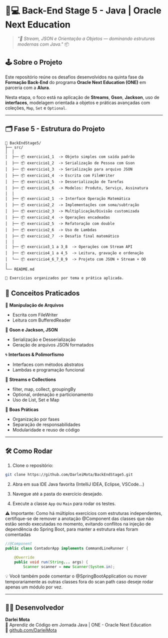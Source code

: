 # 🎯💻 Back-End Stage 5 - Java | Oracle Next Education

&#x20;&#x20;

> *"🔄 Stream, JSON e Orientação a Objetos — dominando estruturas modernas com Java."* 📦

## 🕹️ Sobre o Projeto

Este repositório reúne os desafios desenvolvidos na quinta fase da **Formação Back-End** do programa **Oracle Next Education (ONE)** em parceria com a **Alura**.

Nesta etapa, o foco está na aplicação de **Streams**, **Gson**, **Jackson**, uso de **interfaces**, modelagem orientada a objetos e práticas avançadas com coleções, `Map`, `Set` e `Optional`.

---

## 🗂️ Fase 5 - Estrutura do Projeto

```
📁 BackEndStage5/
├── src/
│  │
│  ├── 📦 exercicio1_1  -> Objeto simples com saída padrão
│  ├── 📦 exercicio1_2  -> Serialização de Pessoa com Gson
│  ├── 📦 exercicio1_3  -> Serialização para arquivo JSON
│  ├── 📦 exercicio1_4  -> Escrita com FileWriter
│  ├── 📦 exercicio1_5  -> Desserialização de Tarefas
│  ├── 📦 exercicio1_6  -> Modelos: Produto, Serviço, Assinatura
│  │
│  ├── 📦 exercicio2_1  -> Interface Operação Matemática
│  ├── 📦 exercicio2_2  -> Implementações com soma/subtração
│  ├── 📦 exercicio2_3  -> Multiplicação/Divisão customizada
│  ├── 📦 exercicio2_4  -> Operações encadeadas
│  ├── 📦 exercicio2_5  -> Refatoração com double
│  ├── 📦 exercicio2_6  -> Uso de Lambdas
│  ├── 📦 exercicio2_7  -> Desafio final matemático
│  │
│  ├── 📦 exercicio3_1 a 3_8  -> Operações com Stream API
│  ├── 📦 exercicio4_1 a 4_5  -> Leitura, gravação e ordenação
│  └── 📦 exercicio4_6_7_8_9  -> Projeto com JSON + Stream + OO
│
└── README.md

📌 Exercícios organizados por tema e prática aplicada.
```

## 🧠 **Conceitos Praticados**

📄 **Manipulação de Arquivos**

- Escrita com FileWriter
- Leitura com BufferedReader

🧾 **Gson e Jackson, JSON**

- Serialização e Desserialização
- Geração de arquivos JSON formatados

🌀 **Interfaces & Polimorfismo**

- Interfaces com métodos abstratos
- Lambdas e programação funcional

🧮 **Streams e Collections**

- filter, map, collect, groupingBy
- Optional, ordenação e particionamento
- Uso de List, Set e Map

🎯 **Boas Práticas**

- Organização por fases
- Separação de responsabilidades
- Modularidade e reuso de código

---

## 🛠️ Como Rodar

1. Clone o repositório:

```bash
git clone https://github.com/DarleiMota/BackEndStage5.git
```

2. Abra em sua IDE Java favorita (IntelliJ IDEA, Eclipse, VSCode...)

3. Navegue até a pasta do exercício desejado.

4. Execute a classe `App` ou `Main` para rodar os testes.

⚠️ Importante: Como há múltiplos exercícios com estruturas independentes, certifique-se de remover a anotação @Component das classes que não estão sendo executadas no momento, evitando conflitos na injeção de dependência do Spring Boot, para manter a estrutura elas foram comentadas

```JAVA
//@Component
public class ContadorApp implements CommandLineRunner {

    @Override
    public void run(String... args) {
        Scanner scanner = new Scanner(System.in);
```
💡 Você também pode comentar o @SpringBootApplication ou mover temporariamente as outras classes fora do scan path caso deseje rodar apenas um módulo por vez.


---

## 🧙‍♂️ Desenvolvedor

**Darlei Mota**\
📍 Aprendiz de Código em Jornada Java | ONE - Oracle Next Education\
🔗 [github.com/DarleiMota](https://github.com/DarleiMota)

